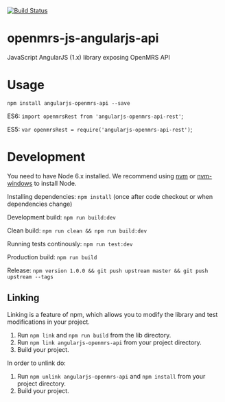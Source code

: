 [![Build Status](https://travis-ci.org/openmrs/openmrs-web-angularjs-api.svg?branch=master)](https://travis-ci.org/openmrs/openmrs-web-angularjs-api)

# openmrs-js-angularjs-api
JavaScript AngularJS (1.x) library exposing OpenMRS API

# Usage

`npm install angularjs-openmrs-api --save`

ES6: `import openmrsRest from 'angularjs-openmrs-api-rest'`;

ES5: `var openmrsRest = require('angularjs-openmrs-api-rest')`;

# Development

You need to have Node 6.x installed. We recommend using [nvm](https://github.com/creationix/nvm) or [nvm-windows](https://github.com/coreybutler/nvm-windows) to install Node.

Installing dependencies: `npm install` (once after code checkout or when dependencies change)

Development build: `npm run build:dev`

Clean build: `npm run clean && npm run build:dev`

Running tests continously: `npm run test:dev`

Production build: `npm run build`

Release: `npm version 1.0.0 && git push upstream master && git push upstream --tags`

## Linking

Linking is a feature of npm, which allows you to modify the library and test modifications in your project.  
1) Run `npm link` and `npm run build` from the lib directory.
2) Run `npm link angularjs-openmrs-api` from your project directory.
3) Build your project.

In order to unlink do:

1) Run `npm unlink angularjs-openmrs-api` and `npm install` from your project directory.
2) Build your project.
